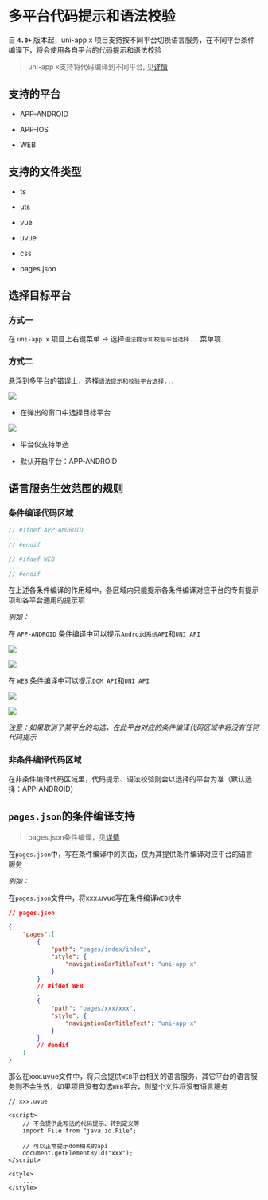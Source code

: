 # 多平台代码提示和语法校验

自 **`4.0+`** 版本起，uni-app x 项目支持按不同平台切换语言服务，在不同平台条件编译下，将会使用各自平台的代码提示和语法校验

> uni-app x支持将代码编译到不同平台, 见[详情](https://uniapp.dcloud.net.cn/tutorial/platform.html)

## 支持的平台

- APP-ANDROID

- APP-IOS

- WEB

## 支持的文件类型

- ts

- uts

- vue

- uvue

- css

- pages.json

## 选择目标平台

### 方式一

在 `uni-app x` 项目上右键菜单 -> 选择`语法提示和校验平台选择...`菜单项

### 方式二

悬浮到多平台的错误上，选择`语法提示和校验平台选择...`

![](https://web-ext-storage.dcloud.net.cn/hx/language-service-target-support/1_new.jpg)

- 在弹出的窗口中选择目标平台

![](https://web-ext-storage.dcloud.net.cn/hx/systax_1.jpg)

- 平台仅支持单选

- 默认开启平台：APP-ANDROID


## 语言服务生效范围的规则

### 条件编译代码区域

```js
// #ifdef APP-ANDROID
...
// #endif
```

```js
// #ifdef WEB
...
// #endif
```

在上述各条件编译的作用域中，各区域内只能提示各条件编译对应平台的专有提示项和各平台通用的提示项

*例如：*

在 `APP-ANDROID` 条件编译中可以提示`Android系统API`和`UNI API`

![](https://web-ext-storage.dcloud.net.cn/hx/language-service-target-support/2_new.jpg)

![](https://web-ext-storage.dcloud.net.cn/hx/language-service-target-support/3_new.jpg)

在 `WEB` 条件编译中可以提示`DOM API`和`UNI API`

![](https://web-ext-storage.dcloud.net.cn/hx/language-service-target-support/4_new.jpg)

![](https://web-ext-storage.dcloud.net.cn/hx/language-service-target-support/5_new.jpg)

*注意：如果取消了某平台的勾选，在此平台对应的条件编译代码区域中将没有任何代码提示*

### 非条件编译代码区域

在非条件编译代码区域里，代码提示、语法校验则会以选择的平台为准（默认选择：APP-ANDROID）

## `pages.json`的条件编译支持

> pages.json条件编译，见[详情](https://uniapp.dcloud.net.cn/tutorial/platform.html#pages-json-%E7%9A%84%E6%9D%A1%E4%BB%B6%E7%BC%96%E8%AF%91)

在`pages.json`中，写在条件编译中的页面，仅为其提供条件编译对应平台的语言服务

*例如：*

在`pages.json`文件中，将xxx.uvue写在条件编译`WEB`块中

```json
// pages.json

{
    "pages":[
		{
			"path": "pages/index/index",
			"style": {
				"navigationBarTitleText": "uni-app x"
			}
		}
        // #ifdef WEB
        ,
        {
            "path": "pages/xxx/xxx",
            "style": {
            	"navigationBarTitleText": "uni-app x"
            }
        }
        // #endif
    ]
}
```

那么在xxx.uvue文件中，将只会提供`WEB`平台相关的语言服务，其它平台的语言服务则不会生效，如果项目没有勾选`WEB`平台，则整个文件将没有语言服务
```vue
// xxx.uvue

<script>
    // 不会提供此写法的代码提示、转到定义等
    import File from "java.io.File";

    // 可以正常提示dom相关的api
    document.getElementById("xxx");
</script>

<style>
    ...
</style>
```
